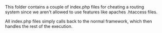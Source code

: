 This folder contains a couple of index.php files for cheating a routing
system since we aren't allowed to use features like apaches .htaccess files.

All index.php files simply calls back to the normal framework, which then
handles the rest of the execution. 